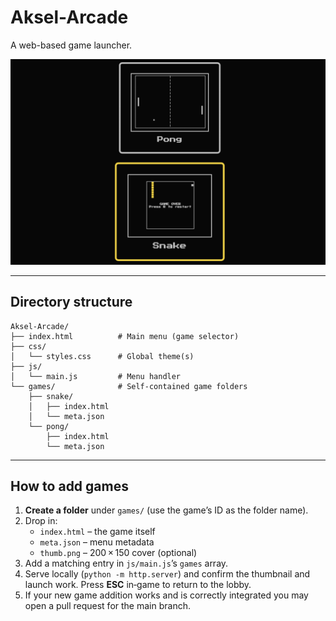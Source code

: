 # Aksel-Arcade
 
A web-based game launcher.

![Arcade menu screenshot](arcade_menu.png)

---

## Directory structure

```t
Aksel-Arcade/
├── index.html          # Main menu (game selector)
├── css/
│   └── styles.css      # Global theme(s)
├── js/
│   └── main.js         # Menu handler
└── games/              # Self-contained game folders
    ├── snake/
    │   ├── index.html
    │   └── meta.json
    └── pong/
        ├── index.html
        └── meta.json
```

---

## How to add games

1. **Create a folder** under `games/` (use the game’s ID as the folder name).
2. Drop in:
   - `index.html`  – the game itself  
   - `meta.json`   – menu metadata  
   - `thumb.png`   – 200 × 150 cover (optional)
3. Add a matching entry in `js/main.js`’s `games` array.
4. Serve locally (`python -m http.server`) and confirm the thumbnail and launch work. Press **ESC** in‑game to return to the lobby.
5. If your new game addition works and is correctly integrated you may open a pull request for the main branch.
